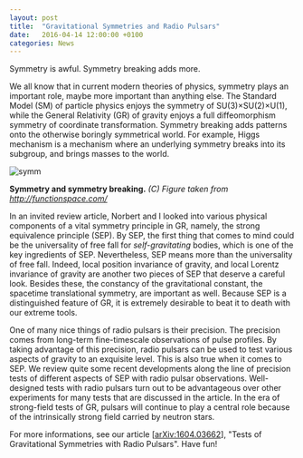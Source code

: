```yaml
---
layout: post
title:  "Gravitational Symmetries and Radio Pulsars"
date:   2016-04-14 12:00:00 +0100
categories: News
---
```


Symmetry is awful. Symmetry breaking adds more.

We all know that in current modern theories of physics, symmetry plays an important role, maybe more important than anything else. The Standard Model (SM) of particle physics enjoys the symmetry of SU(3)×SU(2)×U(1), while the General Relativity (GR) of gravity enjoys a full diffeomorphism symmetry of coordinate transformation. Symmetry breaking adds patterns onto the otherwise boringly symmetrical world. For example, Higgs mechanism is a mechanism where an underlying symmetry breaks into its subgroup, and brings masses to the world.

![symm](http://s30.postimg.org/8u9289szl/main_qimg_a885d25c065a6a0a3ccb5e78e41c46b4.jpg "symm")

**Symmetry and symmetry breaking.** *(C) Figure taken from http://functionspace.com/*

[//]: #(http://web.hallym.ac.kr/~physics/course/a2u/ep/img/pencil.jpg)

In an invited review article, Norbert and I looked into various physical components of a vital symmetry principle in GR, namely, the strong equivalence principle (SEP). By SEP, the first thing that comes to mind could be the universality of free fall for *self-gravitating* bodies, which is one of the key ingredients of SEP. Nevertheless, SEP means more than the universality of free fall. Indeed, local position invariance of gravity, and local Lorentz invariance of gravity are another two pieces of SEP that deserve a careful look. Besides these, the constancy of the gravitational constant, the spacetime translational symmetry, are important as well. Because SEP is a distinguished feature of GR, it is extremely desirable to beat it to death with our extreme tools.

One of many nice things of radio pulsars is their precision. The precision comes from long-term fine-timescale observations of pulse profiles. By taking advantage of this precision, radio pulsars can be used to test various aspects of gravity to an exquisite level. This is also true when it comes to SEP. We review quite some recent developments along the line of precision tests of different aspects of SEP with radio pulsar observations. Well-designed tests with radio pulsars turn out to be advantageous over other experiments for many tests that are discussed in the article. In the era of strong-field tests of GR, pulsars will continue to play a central role because of the intrinsically strong field carried by neutron stars.

For more informations, see our article [[arXiv:1604.03662](http://arxiv.org/abs/1604.03662)], "Tests of Gravitational Symmetries with Radio Pulsars". Have fun!
